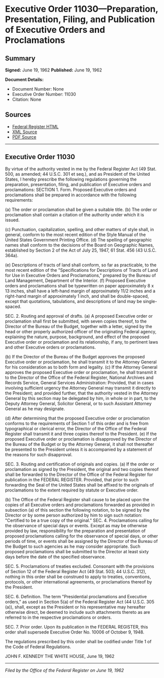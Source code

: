 # Executive Order 11030—Preparation, Presentation, Filing, and Publication of Executive Orders and Proclamations

## Summary

**Signed:** June 19, 1962
**Published:** June 19, 1962

**Document Details:**
- Document Number: None
- Executive Order Number: 11030
- Citation: None

## Sources
- [Federal Register HTML](https://www.presidency.ucsb.edu/documents/executive-order-11030-preparation-presentation-filing-and-publication-executive-orders-and)
- [XML Source](None)
- [PDF Source](None)

---

## Executive Order 11030

By virtue of the authority vested in me by the Federal Register Act (49 Stat. 500, as amended; 44 U.S.C. 301 et seq.), and as President of the United States, I hereby prescribe the following regulations governing the preparation, presentation, filing, and publication of Executive orders and proclamations:
SECTION 1. Form. Proposed Executive orders and proclamations shall be prepared in accordance with the following requirements:

(a) The order or proclamation shall be given a suitable title.
(b) The order or proclamation shall contain a citation of the authority under which it is issued.

(c) Punctuation, capitalization, spelling, and other matters of style shall, in general, conform to the most recent edition of the Style Manual of the United States Government Printing Office.
(d) The spelling of geographic names shall conform to the decisions of the Board on Geographic Names, established by Section 2 of the Act of July 25, 1947, 61 Stat. 456 (43 U.S.C. 364a).

(e) Descriptions of tracts of land shall conform, so far as practicable, to the most recent edition of the "Specifications for Descriptions of Tracts of Land for Use in Executive Orders and Proclamations," prepared by the Bureau of Land Management, Department of the Interior.
(f) Proposed Executive orders and proclamations shall be typewritten on paper approximately 8 x 13 inches, shall have a left-hand margin of approximately 11/2 inches and a right-hand margin of approximately 1 inch, and shall be double-spaced, except that quotations, tabulations, and descriptions of land may be single-spaced.

SEC. 2. Routing and approval of drafts. (a) A proposed Executive order or proclamation shall first be submitted, with seven copies thereof, to the Director of the Bureau of the Budget, together with a letter, signed by the head or other properly authorized officer of the originating Federal agency, explaining the nature, purpose, background, and effect of the proposed Executive order or proclamation and its relationship, if any, to pertinent laws and other Executive orders or proclamations.

(b) If the Director of the Bureau of the Budget approves the proposed Executive order or proclamation, he shall transmit it to the Attorney General for his consideration as to both form and legality.
(c) If the Attorney General approves the proposed Executive order or proclamation, he shall transmit it to the Director of the Office of the Federal Register, National Archives and Records Service, General Services Administration: Provided, that in cases involving sufficient urgency the Attorney General may transmit it directly to the President; and provided further, that the authority vested in the Attorney General by this section may be delegated by him, in whole or in part, to the Deputy Attorney General, Solicitor General, or to such Assistant Attorney General as he may designate.

(d) After determining that the proposed Executive order or proclamation conforms to the requirements of Section 1 of this order and is free from typographical or clerical error, the Director of the Office of the Federal Register shall transmit it and three copies thereof to the President.
(e) If the proposed Executive order or proclamation is disapproved by the Director of the Bureau of the Budget or by the Attorney General, it shall not thereafter be presented to the President unless it is accompanied by a statement of the reasons for such disapproval.

SEC. 3. Routing and certification of originals and copies. (a) If the order or proclamation as signed by the President, the original and two copies thereof shall be forwarded to the Director of the Office of the Federal Register for publication in the FEDERAL REGISTER. Provided, that prior to such forwarding the Seal of the United States shall be affixed to the originals of proclamations to the extent required by statute or Executive order.

(b) The Office of the Federal Register shall cause to be placed upon the copies of all Executive orders and proclamations forwarded as provided in subsection (a) of this section the following notation, to be signed by the Director or by some person authorized by him to sign such notation: "Certified to be a true copy of the original."
SEC. 4. Proclamations calling for the observance of special days or events. Except as may be otherwise provided by law, responsibility for the preparation and presentation of proposed proclamations calling for the observance of special days, or other periods of time, or events shall be assigned by the Director of the Bureau of the Budget to such agencies as he may consider appropriate. Such proposed proclamations shall be submitted to the Director at least sixty days before the date of the specified observance.

SEC. 5. Proclamations of treaties excluded. Consonant with the provisions of Section 12 of the Federal Register Act (49 Stat. 503; 44 U.S.C. 312), nothing in this order shall be construed to apply to treaties, conventions, protocols, or other international agreements, or proclamations thereof by the President.

SEC. 6. Definition. The term "Presidential proclamations and Executive orders," as used in Section 5(a) of the Federal Register Act (44 U.S.C. 305 (a)), shall, except as the President or his representative may hereafter otherwise direct, be deemed to include such attachments thereto as are referred to in the respective proclamations or orders.

SEC. 7. Prior order. Upon its publication in the FEDERAL REGISTER, this order shall supersede Executive Order No. 10006 of October 9, 1948.

The regulations prescribed by this order shall be codified under Title 1 of the Code of Federal Regulations.

JOHN F. KENNEDY
THE WHITE HOUSE,
June 19, 1962

---

*Filed by the Office of the Federal Register on June 19, 1962*
